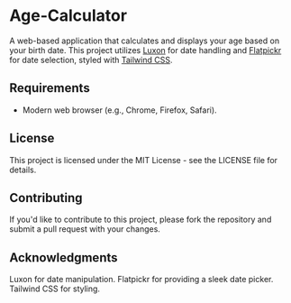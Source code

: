 # Age-Calculator

A web-based application that calculates and displays your age based on your birth date. This project utilizes [Luxon](https://moment.github.io/luxon/) for date handling and [Flatpickr](https://flatpickr.js.org/) for date selection, styled with [Tailwind CSS](https://tailwindcss.com/).

## Requirements

- Modern web browser (e.g., Chrome, Firefox, Safari).

## License
This project is licensed under the MIT License - see the LICENSE file for details.

## Contributing
If you'd like to contribute to this project, please fork the repository and submit a pull request with your changes.

## Acknowledgments
Luxon for date manipulation.
Flatpickr for providing a sleek date picker.
Tailwind CSS for styling.
